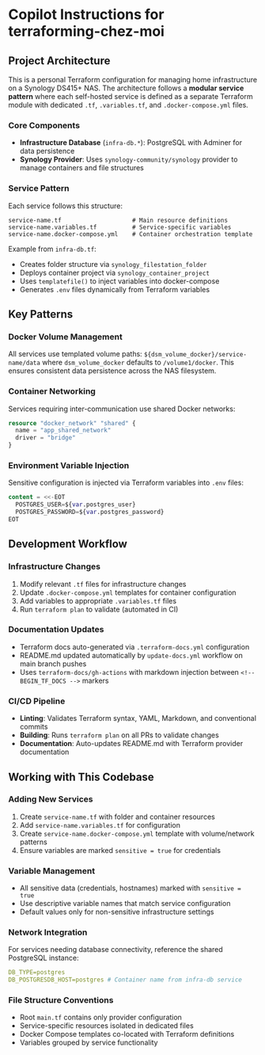 # Copilot Instructions for terraforming-chez-moi

## Project Architecture

This is a personal Terraform configuration for managing home infrastructure on a Synology DS415+ NAS. The architecture follows a **modular service pattern** where each self-hosted service is defined as a separate Terraform module with dedicated `.tf`, `.variables.tf`, and `.docker-compose.yml` files.

### Core Components

- **Infrastructure Database** (`infra-db.*`): PostgreSQL with Adminer for data persistence
- **Synology Provider**: Uses `synology-community/synology` provider to manage containers and file structures

### Service Pattern

Each service follows this structure:

```
service-name.tf                    # Main resource definitions
service-name.variables.tf          # Service-specific variables
service-name.docker-compose.yml    # Container orchestration template
```

Example from `infra-db.tf`:

- Creates folder structure via `synology_filestation_folder`
- Deploys container project via `synology_container_project`
- Uses `templatefile()` to inject variables into docker-compose
- Generates `.env` files dynamically from Terraform variables

## Key Patterns

### Docker Volume Management

All services use templated volume paths: `${dsm_volume_docker}/service-name/data` where `dsm_volume_docker` defaults to `/volume1/docker`. This ensures consistent data persistence across the NAS filesystem.

### Container Networking

Services requiring inter-communication use shared Docker networks:

```terraform
resource "docker_network" "shared" {
  name = "app_shared_network"
  driver = "bridge"
}
```

### Environment Variable Injection

Sensitive configuration is injected via Terraform variables into `.env` files:

```terraform
content = <<-EOT
  POSTGRES_USER=${var.postgres_user}
  POSTGRES_PASSWORD=${var.postgres_password}
EOT
```

## Development Workflow

### Infrastructure Changes

1. Modify relevant `.tf` files for infrastructure changes
2. Update `.docker-compose.yml` templates for container configuration
3. Add variables to appropriate `.variables.tf` files
4. Run `terraform plan` to validate (automated in CI)

### Documentation Updates

- Terraform docs auto-generated via `.terraform-docs.yml` configuration
- README.md updated automatically by `update-docs.yml` workflow on main branch pushes
- Uses `terraform-docs/gh-actions` with markdown injection between `<!-- BEGIN_TF_DOCS -->` markers

### CI/CD Pipeline

- **Linting**: Validates Terraform syntax, YAML, Markdown, and conventional commits
- **Building**: Runs `terraform plan` on all PRs to validate changes
- **Documentation**: Auto-updates README.md with Terraform provider documentation

## Working with This Codebase

### Adding New Services

1. Create `service-name.tf` with folder and container resources
2. Add `service-name.variables.tf` for configuration
3. Create `service-name.docker-compose.yml` template with volume/network patterns
4. Ensure variables are marked `sensitive = true` for credentials

### Variable Management

- All sensitive data (credentials, hostnames) marked with `sensitive = true`
- Use descriptive variable names that match service configuration
- Default values only for non-sensitive infrastructure settings

### Network Integration

For services needing database connectivity, reference the shared PostgreSQL instance:

```yaml
DB_TYPE=postgres
DB_POSTGRESDB_HOST=postgres # Container name from infra-db service
```

### File Structure Conventions

- Root `main.tf` contains only provider configuration
- Service-specific resources isolated in dedicated files
- Docker Compose templates co-located with Terraform definitions
- Variables grouped by service functionality
